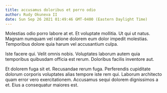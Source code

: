 ```yaml
---
title: accusamus doloribus et porro odio
author: Rudy Okuneva II
date: Sun Sep 26 2021 01:49:46 GMT-0400 (Eastern Daylight Time)
---
```

Molestias odio porro labore at et. Et voluptate mollitia. Ut qui ut natus. Magnam numquam vel ratione dolorem eum dolor impedit molestias. Temporibus dolore quia harum vel accusantium culpa.

 Iste facere qui. Velit omnis nobis. Voluptates laborum autem quia temporibus quibusdam officia est rerum. Doloribus facilis inventore aut.

 Et dolorem fuga sit et. Recusandae rerum fuga. Perferendis cupiditate dolorum corporis voluptates alias tempore iste rem qui. Laborum architecto quam error vero exercitationem. Accusamus sequi dolorem dignissimos a et. Eius a consequatur maiores est.